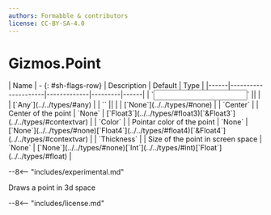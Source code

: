 ```yaml
---
authors: Formabble & contributors
license: CC-BY-SA-4.0
---
```



# Gizmos.Point

<div class="sh-parameters" markdown="1">
| Name | - {: #sh-flags-row} | Description | Default | Type |
|------|---------------------|-------------|---------|------|
| `<input>` || | | [`Any`](../../types/#any) |
| `<output>` || | | [`None`](../../types/#none) |
| `Center` |  | Center of the point | `None` | [`Float3`](../../types/#float3)[`&Float3`](../../types/#contextvar) |
| `Color` |  | Pointar color of the point | `None` | [`None`](../../types/#none)[`Float4`](../../types/#float4)[`&Float4`](../../types/#contextvar) |
| `Thickness` |  | Size of the point in screen space | `None` | [`None`](../../types/#none)[`Int`](../../types/#int)[`Float`](../../types/#float) |

</div>

--8<-- "includes/experimental.md"

Draws a point in 3d space

--8<-- "includes/license.md"

